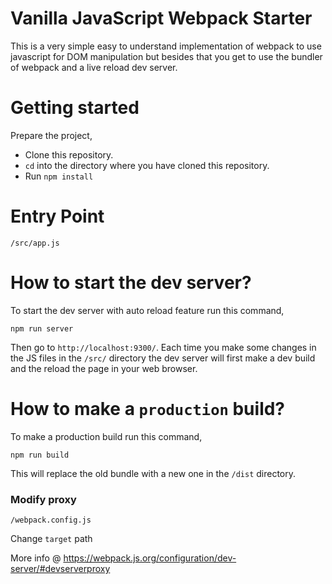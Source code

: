 # Vanilla JavaScript Webpack Starter

This is a very simple easy to understand implementation of webpack to use javascript for DOM manipulation but besides that you get to use the bundler of webpack and a live reload dev server.

# Getting started

Prepare the project,

- Clone this repository.
- `cd` into the directory where you have cloned this repository.
- Run `npm install`

# Entry Point
```
/src/app.js
```

# How to start the dev server?
To start the dev server with auto reload feature run this command,
```
npm run server
```
Then go to `http://localhost:9300/`. Each time you make some changes in the JS files in the `/src/` directory the dev server will first make a dev build and the reload the page in your web browser.

# How to make a `production` build?
To make a production build run this command,
```
npm run build
```
This will replace the old bundle with a new one in the `/dist` directory.

### Modify proxy
```
/webpack.config.js
```

Change `target` path

More info @ https://webpack.js.org/configuration/dev-server/#devserverproxy
